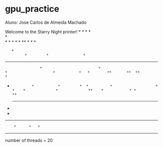 # gpu_practice

Aluno: Jose Carlos de Almeida Machado

Welcome to the Starry Night printer!
        *      * *  *    
      *        
             *        *                                   *  *       * **  *   *                  * 
   
       *           
             *         *                *  
                    
*  * *                                *         *                          *        *      * 
    
                    *                          *                               *                     *           *   *        **       **  **           *                
   *            
                  *           *         *  *          *                    *                       *    *              *              **    *            * *          **    
        
     *        *                  * *         *            *    *  
  *                       
 *                         
  *        **        *     *                  *  **  *               * *    *     
     
        *      *   *                     
   *               *        *       *         
number of threads = 20
